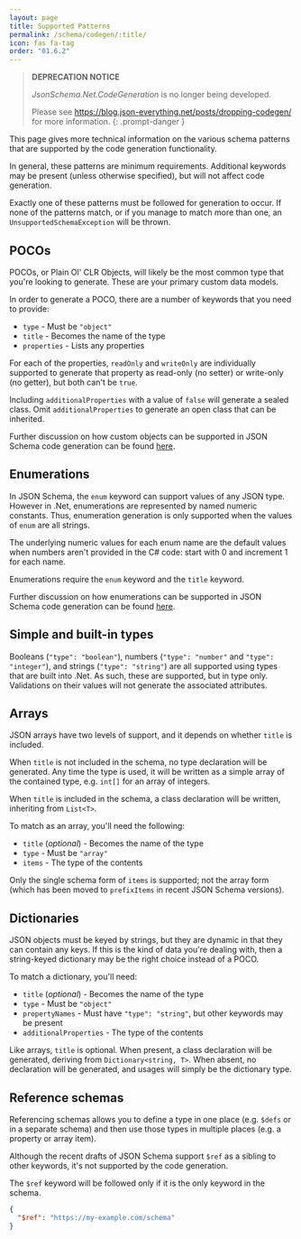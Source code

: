 ```yaml
---
layout: page
title: Supported Patterns
permalink: /schema/codegen/:title/
icon: fas fa-tag
order: "01.6.2"
---
```

> **DEPRECATION NOTICE**
>
> *JsonSchema.Net.CodeGeneration* is no longer being developed.
> 
> Please see https://blog.json-everything.net/posts/dropping-codegen/ for more information.
{: .prompt-danger }

This page gives more technical information on the various schema patterns that are supported by the code generation functionality.

In general, these patterns are minimum requirements.  Additional keywords may be present (unless otherwise specified), but will not affect code generation.

Exactly one of these patterns must be followed for generation to occur.  If none of the patterns match, or if you manage to match more than one, an `UnsupportedSchemaException` will be thrown.

## POCOs

POCOs, or Plain Ol' CLR Objects, will likely be the most common type that you're looking to generate.  These are your primary custom data models.

In order to generate a POCO, there are a number of keywords that you need to provide:

- `type` - Must be `"object"`
- `title` - Becomes the name of the type
- `properties` - Lists any properties

For each of the properties, `readOnly` and `writeOnly` are individually supported to generate that property as read-only (no setter) or write-only (no getter), but both can't be `true`.

Including `additionalProperties` with a value of `false` will generate a sealed class.  Omit `additionalProperties` to generate an open class that can be inherited.

Further discussion on how custom objects can be supported in JSON Schema code generation can be found [here](https://github.com/json-schema-org/vocab-idl/issues/46).

## Enumerations

In JSON Schema, the `enum` keyword can support values of any JSON type.  However in .Net, enumerations are represented by named numeric constants.  Thus, enumeration generation is only supported when the values of `enum` are all strings.

The underlying numeric values for each enum name are the default values when numbers aren't provided in the C# code: start with 0 and increment 1 for each name.

Enumerations require the `enum` keyword and the `title` keyword.

Further discussion on how enumerations can be supported in JSON Schema code generation can be found [here](https://github.com/json-schema-org/vocab-idl/issues/43).

## Simple and built-in types

Booleans (`"type": "boolean"`), numbers (`"type": "number"` and `"type": "integer"`), and strings (`"type": "string"`) are all supported using types that are built into .Net.  As such, these are supported, but in type only.  Validations on their values will not generate the associated attributes.

## Arrays

JSON arrays have two levels of support, and it depends on whether `title` is included.

When `title` is not included in the schema, no type declaration will be generated.  Any time the type is used, it will be written as a simple array of the contained type, e.g. `int[]` for an array of integers.

When `title` is included in the schema, a class declaration will be written, inheriting from `List<T>`.

To match as an array, you'll need the following:

- `title` (_optional_) - Becomes the name of the type
- `type` - Must be `"array"`
- `items` - The type of the contents

Only the single schema form of `items` is supported; not the array form (which has been moved to `prefixItems` in recent JSON Schema versions).

## Dictionaries

JSON objects must be keyed by strings, but they are dynamic in that they can contain any keys.  If this is the kind of data you're dealing with, then a string-keyed dictionary may be the right choice instead of a POCO.

To match a dictionary, you'll need:

- `title` (_optional_) - Becomes the name of the type
- `type` - Must be `"object"`
- `propertyNames` - Must have `"type": "string"`, but other keywords may be present
- `additionalProperties` - The type of the contents

Like arrays, `title` is optional.  When present, a class declaration will be generated, deriving from `Dictionary<string, T>`.  When absent, no declaration will be generated, and usages will simply be the dictionary type.

## Reference schemas

Referencing schemas allows you to define a type in one place (e.g. `$defs` or in a separate schema) and then use those types in multiple places (e.g. a property or array item).

Although the recent drafts of JSON Schema support `$ref` as a sibling to other keywords, it's not supported by the code generation.

The `$ref` keyword will be followed only if it is the only keyword in the schema.

```json
{
  "$ref": "https://my-example.com/schema"
}
```

